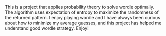 This is a project that applies probability theory to solve wordle optimally. The algorithm uses expectation of entropy to maximize the randomness of the returned pattern. I enjoy playing wordle and I have always been curious about how to minimize my average guesses, and this project has helped me understand good wordle strategy. Enjoy!
